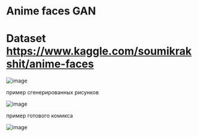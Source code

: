 # Anime faces GAN
# Dataset https://www.kaggle.com/soumikrakshit/anime-faces
![image](https://user-images.githubusercontent.com/46604662/114591250-6050d300-9c92-11eb-8307-fee588a04a37.png)

пример сгенерированных рисунков 

![image](https://user-images.githubusercontent.com/70627048/118808529-48342b00-b8b2-11eb-9216-da9b45343b01.png)

пример готового комикса 

![image](https://user-images.githubusercontent.com/70627048/118808340-1753f600-b8b2-11eb-8d0b-0fedcfcb8635.png)
